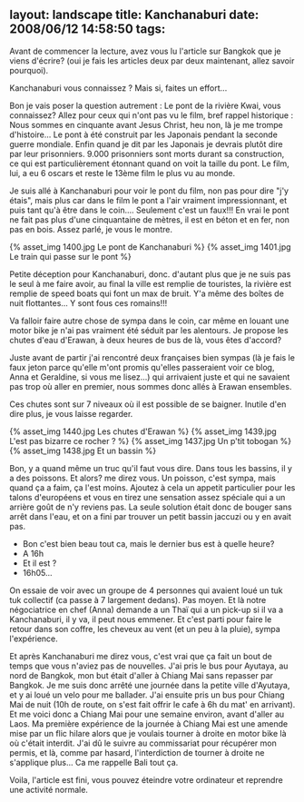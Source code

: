 layout: landscape
title: Kanchanaburi
date: 2008/06/12 14:58:50
tags:
---

Avant de commencer la lecture, avez vous lu l'article sur Bangkok que je viens d'écrire? (oui je fais les articles deux par deux maintenant, allez savoir pourquoi).

Kanchanaburi vous connaissez ? Mais si, faites un effort...

Bon je vais poser la question autrement : Le pont de la rivière Kwai, vous connaissez? Allez pour ceux qui n'ont pas vu le film, bref rappel historique : Nous sommes en cinquante avant Jesus Christ, heu non, là je me trompe d'histoire... Le pont à été construit par les Japonais pendant la seconde guerre mondiale. Enfin quand je dit par les Japonais je devrais plutôt dire par leur prisonniers. 9.000 prisonniers sont morts durant sa construction, ce qui est particulièrement étonnant quand on voit la taille du pont. Le film, lui, a eu 6 oscars et reste le 13ème film le plus vu au monde.

Je suis allé à Kanchanaburi pour voir le pont du film, non pas pour dire "j'y étais", mais plus car dans le film le pont a l'air vraiment impressionnant, et puis tant qu'à être dans le coin.... Seulement c'est un faux!!! En vrai le pont ne fait pas plus d'une cinquantaine de mètres, il est en béton et en fer, non pas en bois. Assez parlé, je vous le montre.

{% asset_img 1400.jpg Le pont de Kanchanaburi %}
{% asset_img 1401.jpg Le train qui passe sur le pont %}

Petite déception pour Kanchanaburi, donc. d'autant plus que je ne suis pas le seul à me faire avoir, au final la ville est remplie de touristes, la rivière est remplie de speed boats qui font un max de bruit. Y'a même des boîtes de nuit flottantes... Y sont fous ces romains!!!

Va falloir faire autre chose de sympa dans le coin, car même en louant une motor bike je n'ai pas vraiment été séduit par les alentours. Je propose les chutes d'eau d'Erawan, à deux heures de bus de là, vous êtes d'accord?

Juste avant de partir j'ai rencontré deux françaises bien sympas (là je fais le faux jeton parce qu'elle m'ont promis qu'elles passeraient voir ce blog, Anna et Geraldine, si vous me lisez...) qui arrivaient juste et qui ne savaient pas trop où aller en premier, nous sommes donc allés à Erawan ensembles.

Ces chutes sont sur 7 niveaux où il est possible de se baigner. Inutile d'en dire plus, je vous laisse regarder.

{% asset_img 1440.jpg Les chutes d'Erawan %}
{% asset_img 1439.jpg L'est pas bizarre ce rocher ? %}
{% asset_img 1437.jpg Un p'tit tobogan %}
{% asset_img 1438.jpg Et un bassin %}

Bon, y a quand même un truc qu'il faut vous dire. Dans tous les bassins, il y a des poissons. Et alors? me direz vous. Un poisson, c'est sympa, mais quand ça a faim, ça l'est moins. Ajoutez à cela un appetit particulier pour les talons d'européens et vous en tirez une sensation assez spéciale qui a un arrière goût de n'y reviens pas. La seule solution était donc de bouger sans arrêt dans l'eau, et on a fini par trouver un petit bassin jaccuzi ou y en avait pas.

- Bon c'est bien beau tout ca, mais le dernier bus est à quelle heure?
- A 16h
- Et il est ?
- 16h05...

On essaie de voir avec un groupe de 4 personnes qui avaient loué un tuk tuk collectif (ca passe à 7 largement dedans). Pas moyen. Et là notre négociatrice en chef (Anna) demande a un Thaï qui a un pick-up si il va a Kanchanaburi, il y va, il peut nous emmener. Et c'est parti pour faire le retour dans son coffre, les cheveux au vent (et un peu à la pluie), sympa l'expérience.

Et après Kanchanaburi me direz vous, c'est vrai que ça fait un bout de temps que vous n'aviez pas de nouvelles. J'ai pris le bus pour Ayutaya, au nord de Bangkok, mon but était d'aller à Chiang Mai sans repasser par Bangkok. Je me suis donc arrêté une journée dans la petite ville d'Ayutaya, et y ai loué un velo pour me ballader. J'ai ensuite pris un bus pour Chiang Mai de nuit (10h de route, on s'est fait offrir le cafe à 6h du mat' en arrivant). Et me voici donc a Chiang Mai pour une semaine environ, avant d'aller au Laos. Ma première expérience de la journée à Chiang Mai est une amende mise par un flic hilare alors que je voulais tourner à droite en motor bike là où c'était interdit. J'ai dû le suivre au commissariat pour récupérer mon permis, et là, comme par hasard, l'interdiction de tourner à droite ne s'applique plus... Ca me rappelle Bali tout ça.

Voila, l'article est fini, vous pouvez éteindre votre ordinateur et reprendre une activité normale.
